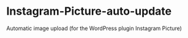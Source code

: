 Instagram-Picture-auto-update
=============================

Automatic image upload (for the WordPress plugin Instagram Picture)
